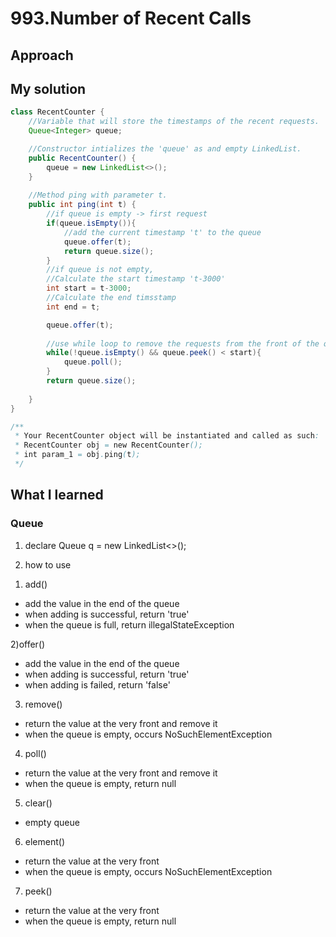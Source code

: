 # 993.Number of Recent Calls

## Approach

## My solution

```java
class RecentCounter {
    //Variable that will store the timestamps of the recent requests. 
    Queue<Integer> queue; 

    //Constructor intializes the 'queue' as and empty LinkedList. 
    public RecentCounter() {
        queue = new LinkedList<>(); 
    }
    
    //Method ping with parameter t. 
    public int ping(int t) {
        //if queue is empty -> first request 
        if(queue.isEmpty()){
            //add the current timestamp 't' to the queue
            queue.offer(t); 
            return queue.size(); 
        }
        //if queue is not empty, 
        //Calculate the start timestamp 't-3000' 
        int start = t-3000; 
        //Calculate the end timsstamp
        int end = t; 

        queue.offer(t); 
        
        //use while loop to remove the requests from the front of the queue. 
        while(!queue.isEmpty() && queue.peek() < start){
            queue.poll(); 
        }
        return queue.size(); 
        
    }
}

/**
 * Your RecentCounter object will be instantiated and called as such:
 * RecentCounter obj = new RecentCounter();
 * int param_1 = obj.ping(t);
 */
```
## What I learned

### Queue
1. declare
Queue<Integer> q = new LinkedList<>(); 

2. how to use
1) add() 
- add the value in the end of the queue
- when adding is successful, return 'true' 
- when the queue is full, return illegalStateException

2)offer()
- add the value in the end of the queue
- when adding is successful, return 'true' 
- when adding is failed, return 'false' 

3) remove()
- return the value at the very front and remove it
- when the queue is empty, occurs NoSuchElementException

4) poll()
- return the value at the very front and remove it
- when the queue is empty, return null

5) clear()
- empty queue

6) element()
- return the value at the very front
- when the queue is empty, occurs NoSuchElementException

7) peek()
- return the value at the very front
- when the queue is empty, return null